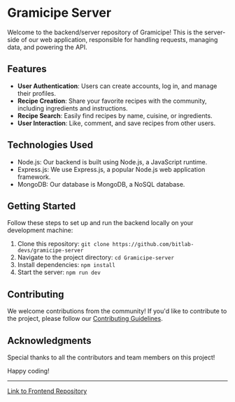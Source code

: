 # Gramicipe Server

Welcome to the backend/server repository of Gramicipe! This is the server-side of our web application, responsible for handling requests, managing data, and powering the API.


## Features

- **User Authentication**: Users can create accounts, log in, and manage their profiles.
- **Recipe Creation**: Share your favorite recipes with the community, including ingredients and instructions.
- **Recipe Search**: Easily find recipes by name, cuisine, or ingredients.
- **User Interaction**: Like, comment, and save recipes from other users.


## Technologies Used

- Node.js: Our backend is built using Node.js, a JavaScript runtime.
- Express.js: We use Express.js, a popular Node.js web application framework.
- MongoDB: Our database is MongoDB, a NoSQL database.

## Getting Started

Follow these steps to set up and run the backend locally on your development machine:

1. Clone this repository: `git clone https://github.com/bitlab-devs/gramicipe-server`
2. Navigate to the project directory: `cd Gramicipe-server`
3. Install dependencies: `npm install`
4. Start the server: `npm run dev`

## Contributing

We welcome contributions from the community! If you'd like to contribute to the project, please follow our [Contributing Guidelines](CONTRIBUTING.md).

## Acknowledgments

Special thanks to all the contributors and team members on this project!

Happy coding!

---

[Link to Frontend Repository](<link-to-frontend-repo>)